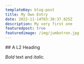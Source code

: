 ```yaml
---
templateKey: blog-post
title: My Own Entry
date: 2022-11-14T03:38:37.825Z
description: My very first one
featuredpost: true
featuredimage: /img/jumbotron.jpg
---
```

#﻿# A L2 Heading

*﻿*Bold** text and *italic.*


